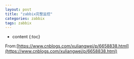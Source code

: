 ```yaml
---
layout: post
title: "zabbix完整监控"
categories: zabbix
tags: zabbix
---
```

* content
{:toc}






From:[https://www.cnblogs.com/xuliangwei/p/6658838.html](https://www.cnblogs.com/xuliangwei/p/6658838.html)
